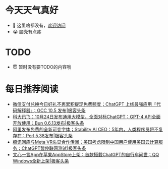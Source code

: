 # 今天天气真好
- 👋 这里啥都没有，[欢迎访问](https://zhangfeng-ola.github.io/)
- 😭 脑壳有点疼
<!---
- 👀 I’m interested in ...
- 🌱 I’m currently learning ...
- 💞️ I’m looking to collaborate on ...
- 📫 How to reach me ...
- 😇 I'm doing something ...

--->

# TODO 
- 😇 暂时没有要TODO的内容哦

<!---
zhangfeng-ola/zhangfeng-ola is a ✨ special ✨ repository because its `README.md` (this file) appears on your GitHub profile.
You can click the Preview link to take a look at your changes.
--->

# 每日推荐阅读
<!-- BLOG-POST-LIST:START -->
- [微信支付兑换今日好礼不再累积提现免费额度；ChatGPT 上线最强应用「代码解释器」；GCC 10.5 发布|极客头条](https://blog.csdn.net/weixin_39786569/article/details/131631984)
- [科大讯飞：10月24日发布通用大模型，全面对标ChatGPT；GPT-4 API全面开放使用；Bun 0.6.13发布|极客头条](https://blog.csdn.net/weixin_39786569/article/details/131589952)
- [阿里发布免费的全新可变字体；Stability AI CEO：5年内，人类程序员将不复存在；Perl 5.38发布|极客头条](https://blog.csdn.net/weixin_39786569/article/details/131568806)
- [腾讯回应与Meta VR头显合作传闻；美国考虑限制中国用户使用美国云计算服务；ChatGPT暂停联网测试|极客头条](https://blog.csdn.net/weixin_39786569/article/details/131548852)
- [文心一言App在苹果AppStore上架；首款搭载ChatGPT的自行车问世；QQ Windows全新上架|极客头条](https://blog.csdn.net/weixin_39786569/article/details/131528060)
<!-- BLOG-POST-LIST:END -->

